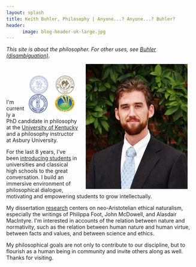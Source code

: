 ```yaml
---
layout: splash
title: Keith Buhler, Philosophy | Anyone...? Anyone...? Buhler? 
header: 
      image: blog-header-uk-large.jpg
--- 
```


*This site is about the philosopher. For other uses, see [Buhler (disambiguation)](/disambiguation).*

<img src="/images/keithbuhler-golden.png" alt="Keith Buhler" hspace="20px" align="right">  

<br>

<img src="/images/seal-biola.png" alt="Biola" height="50" align="right" hspace="10px" width="50"> &nbsp;&nbsp;&nbsp; <img src="/images/seal-thi.png" alt="Torrey Honors" height="50" width="50" align="right" hspace="10px">  <img src="/images/seal-balamand.png" alt="Balamand" height="52" width="52" align="right" hspace="10px"> <img src="/images/seal-uk.png" alt="Kentucky" height="50" width="50" align="right" hspace="10px">  &nbsp;&nbsp;&nbsp; 

<br>

I'm currently a PhD candidate in philosophy at the [University of Kentucky](https://philosophy.as.uky.edu/users/kebu226) and a philosophy instructor at Asbury University. 

For the last 8 years, I've been [introducing students](/teaching) in universities and classical high schools to the great conversation. I build an immersive environment of philosophical dialogue, motivating and empowering students to grow intellectually.  

My dissertation [research](/research) centers on neo-Aristotelian ethical naturalism, especially the writings of Philippa Foot, John McDowell, and Alasdair MacIntyre. I'm interested in accounts of the relation between nature and normativity, such as the relation between human nature and human virtue, between facts and values, and between science and ethics. 

My philosophical goals are not only to contribute to our discipline, but to flourish as a human being in community and invite others along as well. Thanks for visiting.


